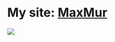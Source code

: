 # My site: [MaxMur](https://maxmur.info)

<img src="https://github.com/TheMaxMur/my_site/workflows/ci-cd/badge.svg?branch=main"><br>
